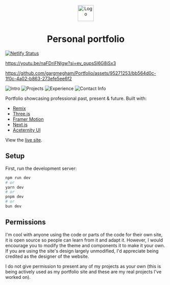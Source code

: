 <p align="center">
  <img src="/public/svgs/logo.svg" width="50" alt="Logo" />
</p>
<h1 align="center">Personal portfolio</h1>

[![Netlify Status](https://api.netlify.com/api/v1/badges/0ac14488-7759-4c6a-b5e5-56c2cdce12cf/deploy-status)](https://app.netlify.com/sites/meghamgarg/deploys)

https://youtu.be/naFDriFNlgw?si=ev_pupsSl6G8iSx3

https://github.com/gargmegham/Portfolio/assets/95271253/bb564d0c-1f0c-4a02-b863-273efe5ee6f2

![Intro](https://github.com/gargmegham/Portfolio/assets/95271253/168388e1-c187-401f-ace9-a4ee00e5ccb3)
![Projects](https://github.com/gargmegham/Portfolio/assets/95271253/d14e3160-8d84-4a6a-ace9-b30139bb2642)
![Experience](https://github.com/gargmegham/Portfolio/assets/95271253/9fc78144-d8fb-420c-a305-c47bcc732142)
![Contact Info](https://github.com/gargmegham/Portfolio/assets/95271253/2d8b4806-1c0c-4a55-9728-44f2b905b52a)

Portfolio showcasing professional past, present & future. Built with:
- [Remix](https://remix.run/)
- [Three.js](https://threejs.org/)
- [Framer Motion](https://www.framer.com/motion/)
- [Next.js](https://nextjs.org/)
- [Aceternity UI](https://ui.aceternity.com/)

View the [live site](https://meghamgarg.com).

## Setup

First, run the development server:

```bash
npm run dev
# or
yarn dev
# or
pnpm dev
# or
bun dev
```

## Permissions

I'm cool with anyone using the code or parts of the code for their own site, it is open source so people can learn from it and adapt it. However, I would encourage you to modify the theme and components it to make it your own. If you are using the site's design largely unmodified, I'd appreciate being credited as the designer of the website.

I do not give permission to present any of my projects as your own (this is being actively used as my portfolio site and these are my real projects I've worked on).
